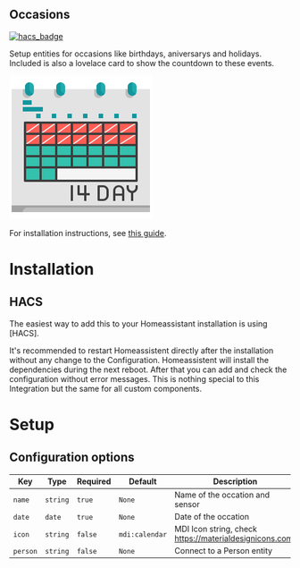 ## Occasions

[![hacs_badge](https://img.shields.io/badge/HACS-Default-orange.svg)](https://github.com/hacs/integration)

Setup entities for occasions like birthdays, aniversarys and holidays. Included is also a lovelace card to show the countdown to these events.

![occasions mov](https://raw.githubusercontent.com/andymcloid/occasions-hass-integration/refs/heads/main/www/logo.png)

For installation instructions, see [this guide](https://github.com/thomasloven/hass-config/wiki/Lovelace-Plugins).

# Installation

## HACS

The easiest way to add this to your Homeassistant installation is using [HACS]. 

It's recommended to restart Homeassistent directly after the installation without any change to the Configuration. 
Homeassistent will install the dependencies during the next reboot. After that you can add and check the configuration without error messages. 
This is nothing special to this Integration but the same for all custom components.


# Setup

## Configuration options

Key | Type | Required | Default | Description
-- | -- | -- | -- | --
`name` | `string` | `true` | `None` | Name of the occation and sensor
`date` | `date` | `true` | `None` | Date of the occation
`icon` | `string` | `false` | `mdi:calendar` | MDI Icon string, check https://materialdesignicons.com/
`person` | `string` | `false` | `None` | Connect to a Person entity
